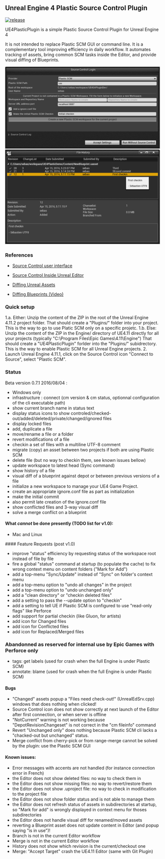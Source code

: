 Unreal Engine 4 Plastic Source Control Plugin
---------------------------------------------

[![release](https://img.shields.io/github/release/SRombauts/UE4PlasticPlugin.svg)](https://github.com/SRombauts/UE4PlasticPlugin/releases)

UE4PlasticPlugin is a simple Plastic Source Control Plugin for Unreal Engine 4

It is not intended to replace Plastic SCM GUI or command line.
It is a complementary tool improving efficiency in daily workflow.
It automates tracking of assets, bring common SCM tasks inside the Editor, and provide visual diffing of Blueprints.

![Create new Workspace](Resources/UE4PlasticPlugin-CreateWorkspace.png) 
![History Log](Resources/UE4PlasticPlugin-History.png) 

### References

- [Source Control user interface](https://docs.unrealengine.com/latest/INT/Engine/UI/SourceControl/)
- [Source Control Inside Unreal Editor](https://docs.unrealengine.com/latest/INT/Engine/Basics/SourceControl/InEditor/)

- [Diffing Unreal Assets](https://www.unrealengine.com/blog/diffing-unreal-assets)
- [Diffing Blueprints (Video)](https://www.unrealengine.com/blog/diffing-blueprints)

### Quick setup

1.a. Either: Unzip the content of the ZIP in the root of the Unreal Engine 4.11.2 project folder.
     That should create a "Plugins/" folder into your project.
     This is the way to go to use Platic SCM only on a specific projetc.
1.b. Else: Unzip the content of the ZIP in the Engine/ directory of UE4.11 directly for all your projects
     (typically "C:\Program Files\Epic Games\4.11\Engine\")
     That should create a "UE4PlasticPlugin" forlder into the "Plugins/" subidrectory.
     This is the way to enable Plastic SCM for all Unreal Engine projects.
2. Launch Unreal Engine 4.11.1, click on the Source Control icon "Connect to Source", select "Plastic SCM".

### Status

Beta version 0.7.1 2016/08/04 :
- Windows only
- infrastructure : connect (cm version & cm status, optionnal configuration of the cli executable path)
- show current branch name in status text
- display status icons to show controled/checked-out/added/deleted/private/changed/ignored files
- display locked files
- add, duplicate a file
- move/rename a file or a folder
- revert modifications of a file
- checkin a set of files with a multiline UTF-8 comment
- migrate (copy) an asset between two projects if both are using Plastic SCM
- delete file (but no way to checkin them, see known issues bellow)
- update workspace to latest head (Sync command)
- show history of a file
- visual diff of a blueprint against depot or between previous versions of a file
- initialize a new workspace to manage your UE4 Game Project.
- create an appropriate ignore.conf file as part as initialization
- make the initial commit
- also permit late creation of the ignore.conf file
- show conflicted files and 3-way visual diff
- solve a merge conflict on a blueprint

#### What *cannot* be done presently (TODO list for v1.0):
- Mac and Linux

#### Feature Requests (post v1.0)
- improve "status" efficiency by requesting status of the workspace root instead of file by file
- fire a global "status" command at startup (to populate the cache) to fix wrong context menu on content folders ("Mark for Add")
- add a top-menu "Sync/Update" instead of "Sync" on folder's context menu
- add a top-menu option to "undo all changes" in the project
- add a top-menu option to "undo unchanged only"
- add a "clean directory" or "checkin deleted files"
- add a setting to pass the --update option to "checkin"
- add a setting to tell UE if Plastic SCM is configured to use "read-only flags" like Perforce
- add support for partial checkin (like Gluon, for artists)
- add icon for Changed files
- add icon for Conflicted files
- add icon for Replaced/Merged files

### Abandonned as reserved for internal use by Epic Games with Perforce only
- tags: get labels (used for crash when the full Engine is under Plastic SCM)
- annotate: blame (used for crash when the full Engine is under Plastic SCM)

#### Bugs
- "Changed" assets popup a "Files need check-out!" (UnrealEdSrv.cpp) windows that does nothing when clicked!
- Source Control icon does not show correctly at next launch of the Editor after first connection, or when server is offline
- "NotCurrent" warning is not working because "DepotRevisionChangeset" is not correct in the "cm fileinfo" command
- Revert "Unchanged only" does nothing because Plastic SCM cli lacks a "chacked-out but unchanged" status.
- Merge conflict from cherry-pick or from range-merge cannot be solved by the plugin: use the Plastic SCM GUI

#### Known issues:
- Error messages with accents are not handled (for instance connection error in French)
- the Editor does not show deleted files: no way to check them in
- the Editor does not show missing files: no way to revert/restore them
- the Editor does not show .uproject file: no way to check in modification to the project file
- the Editor does not show folder status and is not able to manage them
- the Editor does not refresh status of assets in subdirectories at startup, so "Mark for add" is wrongly displayed in context menu for thoses subdirectories
- the Editor does not handle visual diff for renamed/moved assets
- reverting a Blueprint asset does not update content in Editor (and popup saying "is in use")!
- Branch is not in the current Editor workflow
- Merge is not in the current Editor workflow
- History does not show which revision is the current/checkout one
- Merge: "Accept Target" crash the UE4.11 Editor (same with Git Plugin)
